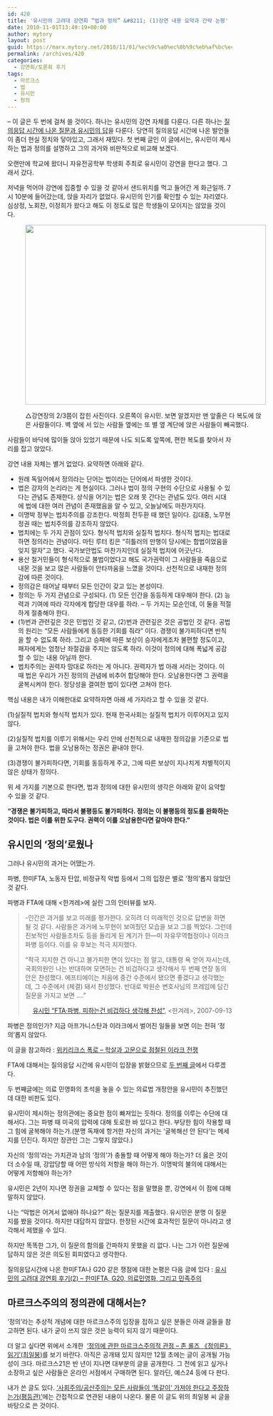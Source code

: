 ```yaml
---
id: 420
title: '유시민의 고려대 강연회 “법과 정의” &#8211; (1)강연 내용 요약과 간략 논평'
date: 2010-11-01T13:49:19+00:00
author: mytory
layout: post
guid: https://marx.mytory.net/2010/11/01/%ec%9c%a0%ec%8b%9c%eb%af%bc%ec%9d%98-%ea%b3%a0%eb%a0%a4%eb%8c%80-%ea%b0%95%ec%97%b0%ed%9a%8c-%eb%b2%95%ea%b3%bc-%ec%a0%95%ec%9d%98-1%ea%b0%95%ec%97%b0-%eb%82%b4%ec%9a%a9-%ec%9a%94/
permalink: /archives/420
categories:
  - 강연회/토론회 후기
tags:
  - 마르크스
  - 법
  - 유시민
  - 정의
---
```

&#8211; 이 글은 두 번에 걸쳐 쓸 것이다. 하나는 유시민의 강연 자체를 다룬다. 다른 하나는 <a href="http://spar2003.tistory.com/180" target="_blank" title="[http://spar2003.tistory.com/180]로 이동합니다.">질의응답 시간에 나온 질문과 유시민의 답</a>을 다룬다. 당연히 질의응답 시간에 나온 발언들이 좀더 현실 정치와 닿아있고, 그래서 재밌다.&nbsp;첫 번째 글인 이 글에서는, 유시민이 제시하는 법과 정의를 설명하고 그의 과거와 비판적으로 비교해 보겠다.

오랜만에 학교에 왔더니 자유전공학부 학생회 주최로 유시민이 강연을 한다고 했다. 그래서 갔다.

저녁을 먹어야 강연에 집중할 수 있을 것 같아서 샌드위치를 먹고 들어간 게 화근일까. 7시 10분에 들어갔는데, 앉을 자리가 없었다. 유시민의 인기를 확인할 수 있는 자리였다. 심상정, 노회찬, 이정희가 왔다고 해도 이 정도로 많은 학생들이 모이지는 않았을 것이다.<figure style="width: 540px" class="wp-caption aligncenter">

<img src="https://marx.mytory.net/wp-content/uploads/1/cfile29.uf.141BD9374CCEB7E710BD02.jpg" width="540" height="403" alt="" filename="cfile29.uf.141BD9374CCEB7E710BD02.jpg" filemime="" /><figcaption class="wp-caption-text">△강연장의 2/3쯤이 잡힌 사진이다. 오른쪽이 유시민. 보면 알겠지만 맨 앞줄은 다 복도에 앉은 사람들이다. 벽 옆에 서 있는 사람들 옆에는 또 별 옆 계단에 앉은 사람들이 빼곡했다.</figcaption></figure> 

사람들이 바닥에 많이들 앉아 있었기 때문에 나도 되도록 앞쪽에, 편한 복도를 찾아서 자리를 잡고 앉았다.

강연 내용 자체는 별거 없었다. 요약하면 아래와 같다.

  * 원래 독일어에서 정의라는 단어는 법이라는 단어에서 파생한 것이다.
  * 법은 강자의 논리라는 게 현실이다. 그러나 법이 정의 구현의 수단으로 사용될 수 있다는 관념도 존재한다. 상식을 어기는 법은 오래 못 간다는 관념도 있다. 여러 시대에 법에 대한 여러 관념이 존재했음을 알 수 있고, 오늘날에도 마찬가지다.
  * 이명박 정부는 법치주의를 강조한다. 박정희 전두환 때 했던 일이다. 김대중, 노무현 정권 때는 법치주의를 강조하지 않았다.
  * 법치에는 두 가지 관점이 있다. 형식적 법치와 실질적 법치다. 형식적 법치는 법대로 하면 정의라는 관념이다. 마틴 루터 킹은 &#8220;히틀러의 만행이 당시에는 합법이었음을 잊지 말자&#8221;고 했다. 국가보안법도 마찬가지인데 실질적 법치에 어긋난다.
  * 용산 철거민들이 형식적으로 불법이었다고 해도 국가권력이 그 사람들을 죽음으로 내몬 것을 보고 많은 사람들이 안타까움을 느꼈을 것이다. 선천적으로 내재한 정의감에 따른 것이다.
  * 정의감은 태어날 때부터 모든 인간이 갖고 있는 본성이다.
  * 정의는 두 가지 관념으로 구성되다. (1) 모든 인간을 동등하게 대우해야 한다. (2) 능력과 기여에 따라 각자에게 합당한 대우를 하라. &#8211; 두 가지는 모순인데, 이 둘을 적절하게 절충해야 한다.
  * (1)번과 관련깊은 것은 민법인 것 같고, (2)번과 관련깊은 것은 공법인 것 같다. 공법의 원리는 &#8220;모든 사람들에게 동등한 기회를 줘라&#8221; 이다. 경쟁이 불가피하다면 반칙을 할 수 없도록 하라. 그리고 승패에 따른 보상이 승자에게조차 불편할 정도이고, 패자에게는 엄청난 좌절감을 주지는 않도록 하라. 이것이 정의에 대해 폭넓게 공감할 수 있는 내용 아닐까 한다.
  * 법치주의는 권력자 맘대로 하라는 게 아니다. 권력자가 법 아래 서라는 것이다. 이 때 법은 우리가 가진 정의의 관념에 비추어 합당해야 한다. 오남용한다면 그 권력을 굴복시켜야 한다. 정당성을 결여한 법이 있다면 고쳐야 한다.

핵심 내용은 내가 이해한대로 요약하자면 아래 세 가지라고 할 수 있을 것 같다.

(1)실질적 법치와 형식적 법치가 있다. 현재 한국사회는 실질적 법치가 이루어지고 있지 않다.

(2)실질적 법치를 이루기 위해서는 우리 안에 선천적으로 내재한 정의감을 기준으로 법을 고쳐야 한다. 법을 오남용하는 정권은 끝내야 한다.

(3)경쟁이 불가피하다면, 기회를 동등하게 주고, 그에 따른 보상이 지나치게 차별적이지 않은 상태가 정의다.

위 세 가지를 기본으로 한다면, 법과 정의에 대한 유시민의 생각은 아래와 같이 요약할 수 있을 것 같다.

**&#8220;경쟁은 불가피하고, 따라서 불평등도 불가피하다. 정의는 이 불평등의 정도를 완화하는 것이다. 법은 이를 위한 도구다. 권력이 이를 오남용한다면 갈아야 한다.&#8221;**

## 유시민의 ‘정의’로웠나

그러나 유시민의 과거는 어땠는가.

파병, 한미FTA, 노동자 탄압, 비정규직 악법 등에서 그의 입장은 별로 ‘정의’롭지 않았던 것 같다.

파병과 FTA에 대해 &lt;한겨레&gt;에 실린 그의 인터뷰를 보자.

> -인간은 과거를 보고 미래를 평가한다. 오히려 더 미래적인 것으로 답변을 하면 될 것 같다. 사람들은 과거에 노무현이 보여줬던 모습을 보고 그를 찍었다. 그런데 진보적인 사람들조차도 등을 돌리게 된 계기가 한―미 자유무역협정이나 이라크 파병 등이다. 이를 유 후보는 적극 지지했다. 
> 
> “적극 지지한 건 아니고 불가피한 면이 있다는 점 알고, 대통령 욕 얻어 자시는데, 국회의원인 나는 반대하며 모면하는 건 비겁하다고 생각해서 두 번째 연장 동의안은 찬성했다. 에프티에이는 처음에 중간 수준에서 됐으면 좋겠다고 생각했는데, 그 수준에서 (체결) 돼서 찬성했다. 반대로 박원순 변호사님의 프레임에 담긴 질문을 가지고 보면 ….”
> 
> <p style="text-align: right; ">
>   <a href="http://www.hani.co.kr/arti/politics/politics_general/235928.html" target="_blank" title="[http://www.hani.co.kr/arti/politics/politics_general/235928.html]로 이동합니다.">유시민 “FTA·파병, 피하는건 비겁하다 생각해 찬성”</a>, &lt;한겨레&gt;,&nbsp;2007-09-13
> </p>

파병은 정의인가? 지금 아프가니스탄과 이라크에서 벌어진 일들을 보면 이는 전혀 ‘정의’롭지 않았다.

이 글을 참고하라 :&nbsp;<span id="tx_left_marker"></span><a href="http://wspaper.org/article/8772" target="_blank" title="[http://wspaper.org/article/8772]로 이동합니다.">위키리크스 폭로 &#8211;&nbsp;</a><a href="http://wspaper.org/article/8772" target="_blank" title="[http://wspaper.org/article/8772]로 이동합니다.">학살과 고문으로 점철된 이라크 전쟁</a><span id="tx_right_marker"></span>

FTA에 대해서는 질의응답 시간에 유시민이 입장을 밝혔으므로 <a href="http://spar2003.tistory.com/180" target="_blank" title="[http://spar2003.tistory.com/180]로 이동합니다.">두 번째 글</a>에서 다루겠다.

두 번째글에는 의료 민영화의 초석을 놓을 수 있는 의료법 개정안을 유시민이 추진했던 데 대한 비판도 있다.

유시민이 제시하는 정의관에는 중요한 점이 빠져있는 듯하다. 정의를 이루는 수단에 대해서다. 그는 파병 때 미국의 압력에 대해 토로한 바 있다고 한다. 부당한 힘이 작용할 때 그 힘에 굴복해야 하는가.(분명 독재에 항거한 자신의 과거는 &#8216;굴복해선 안 된다&#8217;는 메세지를 던진다. 하지만 장관인 그는 그렇지 않았다.)&nbsp;

자신의 &#8216;정의&#8217;라는 가치관과 남의 &#8216;정의&#8217;가 충돌할 때 어떻게 해야 하는가? 더 옳은 것이 더 소수일 때, 강압당할 때 어떤 방식의 저항을 해야 하는가. 이명박의 불의에 대해서는 어떻게 저항해야 하는가?&nbsp;

유시민은 2년이 지나면 정권을 교체할 수 있다는 점을 말했을 뿐, 강연에서 이 점에 대해 말하지 않았다.

나는 &#8220;악법은 어겨서 없애야 하나요?&#8221; 하는 질문지를 제출했다. 유시민은 분명 이 질문지를 봤을 것이다. 하지만 대답하지 않았다. 한정된 시간에 효과적인 질문이 아니라고 생각해서 제했을 수 있다.&nbsp;

하지만 똑똑한 그가, 이 질문의 함의를 간파하지 못했을 리 없다. 나는 그가 이런 질문에 답하지 않은 것은 의도된 회피였다고 생각한다.

질의응답시간에 나온 한미FTA나 G20 같은 쟁점에 대한 논평은 다음 글에 있다 :&nbsp;<a href="http://spar2003.tistory.com/180" target="_blank" title="[http://spar2003.tistory.com/180]로 이동합니다.">유시민의 고려대 강연회 후기(2) &#8211; 한미FTA, G20, 의료민영화, 그리고 민족주의</a>

## 마르크스주의의 정의관에 대해서는?

‘정의’라는 추상적 개념에 대한 마르크스주의 입장을 접하고 싶은 분들은 아래 글들을 참고하면 된다. 내가 굳이 쓰지 않은 것은 능력이 되지 않기 때문이다.

더 알고 싶다면 위에서 소개한&nbsp;&nbsp;<a href="http://marx21.or.kr/article/pageView.marx?articleNo=82&pageNo=1" target="_blank" title="[http://marx21.or.kr/article/pageView.marx?articleNo=82&pageNo=1]로 이동합니다.">‘정의에 관한 마르크스주의적 관점 &#8211; 존 롤즈 《정의론》 읽기’(최일붕)</a>를 보기 바란다. 아직은 공개돼 있지 않지만 12월 초에는 글이 공개될 가능성이 크다. 마르크스21은 반 년이 지나면 대부분의 글을 공개한다. 그 전에 읽고 싶거나 소장하고 싶은 사람들은 온라인 서점에서 구매하면 된다. 알라딘, 예스24 등에 다 판다.

내가 쓴 글도 있다. <a href="http://spar2003.tistory.com/171" target="_blank" title="[http://spar2003.tistory.com/171]로 이동합니다.">‘사회주의/공산주의는 모든 사람들이 ‘똑같이’ 가져야 한다고 주장하는가(평등관)’</a>에는 간접적으로 연관된 내용이 나온다. 물론 이 글도 위의 최일붕 씨 글을 바탕으로 쓴 것이다.